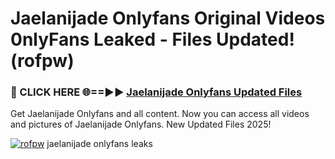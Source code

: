 # Jaelanijade Onlyfans Original Videos 0nlyFans Leaked - Files Updated! (rofpw)

<h3>🔴 CLICK HERE 🌐==►► <a href="https://tinyurl.com/2jnfzry5" rel="nofollow">Jaelanijade Onlyfans Updated Files</a></h3>

Get Jaelanijade Onlyfans and all content. Now you can access all videos and pictures of Jaelanijade Onlyfans. New Updated Files 2025!

[![rofpw](https://i.imgur.com/GyGTBgg.gif)](https://tinyurl.com/2jnfzry5)
jaelanijade onlyfans leaks